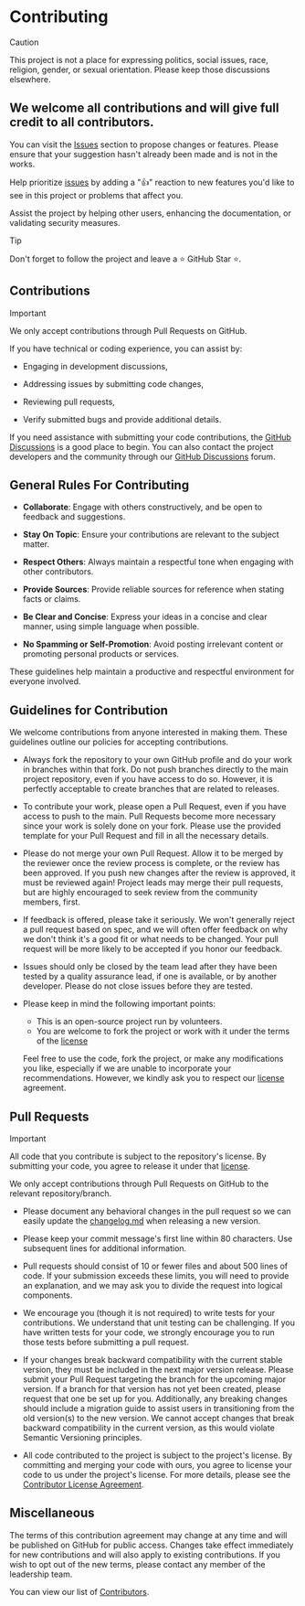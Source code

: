 # Contributing

> [!CAUTION]
>
> This project is not a place for expressing politics, social issues, race, religion, gender, or sexual orientation.
> Please keep those discussions elsewhere.

## We welcome all contributions and will give full credit to all contributors.

You can visit the [Issues](/../../issues) section to propose changes or features. Please ensure that your suggestion
hasn't already been made and is not in the works.

Help prioritize [issues](/../../issues) by adding a "👍" reaction to new features you'd like to see in this project or
problems that affect you.

Assist the project by helping other users, enhancing the documentation, or validating security measures.

> [!TIP]
>
> Don't forget to follow the project and leave a ⭐ GitHub Star ⭐.

## Contributions

> [!IMPORTANT]
>
> We only accept contributions through Pull Requests on GitHub.

If you have technical or coding experience, you can assist by:

- Engaging in development discussions,

- Addressing issues by submitting code changes,

- Reviewing pull requests,

- Verify submitted bugs and provide additional details.

If you need assistance with submitting your code contributions, the [GitHub Discussions](/../../discussions) is a good
place to begin. You can also contact the project developers and the community through our
[GitHub Discussions](/../../discussions) forum.

## General Rules For Contributing

- **Collaborate**: Engage with others constructively, and be open to feedback and suggestions.

- **Stay On Topic**: Ensure your contributions are relevant to the subject matter.

- **Respect Others**: Always maintain a respectful tone when engaging with other contributors.

- **Provide Sources**: Provide reliable sources for reference when stating facts or claims.

- **Be Clear and Concise**: Express your ideas in a concise and clear manner, using simple language when possible.

- **No Spamming or Self-Promotion**: Avoid posting irrelevant content or promoting personal products or services.

These guidelines help maintain a productive and respectful environment for everyone involved.

## Guidelines for Contribution

We welcome contributions from anyone interested in making them. These guidelines outline our policies for accepting
contributions.

- Always fork the repository to your own GitHub profile and do your work in branches within that fork. Do not push
  branches directly to the main project repository, even if you have access to do so. However, it is perfectly
  acceptable to create branches that are related to releases.

- To contribute your work, please open a Pull Request, even if you have access to push to the main. Pull Requests
  become more necessary since your work is solely done on your fork. Please use the provided template for your Pull
  Request and fill in all the necessary details.

- Please do not merge your own Pull Request. Allow it to be merged by the reviewer once the review process is complete,
  or the review has been approved. If you push new changes after the review is approved, it must be reviewed again!
  Project leads may merge their pull requests, but are highly encouraged to seek review from the community members,
  first.

- If feedback is offered, please take it seriously. We won't generally reject a pull request based on spec, and we will
  often offer feedback on why we don't think it's a good fit or what needs to be changed. Your pull request will be more
  likely to be accepted if you honor our feedback.

- Issues should only be closed by the team lead after they have been tested by a quality assurance lead, if one is
  available, or by another developer. Please do not close issues before they are tested.

- Please keep in mind the following important points:

  - This is an open-source project run by volunteers.
  - You are welcome to fork the project or work with it under the terms of the [license](/license.md)

  Feel free to use the code, fork the project, or make any modifications you like, especially if we are unable to
  incorporate your recommendations. However, we kindly ask you to respect our [license](/license.md) agreement.

## Pull Requests

> [!IMPORTANT]
>
> All code that you contribute is subject to the repository's license. By submitting your code, you agree to release it
> under that [license](/license.md).

We only accept contributions through Pull Requests on GitHub to the relevant repository/branch.

- Please document any behavioral changes in the pull request so we can easily update the [changelog.md](/changelog.md)
  when releasing a new version.

- Please keep your commit message's first line within 80 characters. Use subsequent lines for additional information.

- Pull requests should consist of 10 or fewer files and about 500 lines of code. If your submission exceeds these
  limits, you will need to provide an explanation, and we may ask you to divide the request into logical components.

- We encourage you (though it is not required) to write tests for your contributions. We understand that unit testing
  can be challenging. If you have written tests for your code, we strongly encourage you to run those tests before
  submitting a pull request.

- If your changes break backward compatibility with the current stable version, they must be included in the next major
  version release. Please submit your Pull Request targeting the branch for the upcoming major version. If a branch for
  that version has not yet been created, please request that one be set up for you. Additionally, any breaking changes
  should include a migration guide to assist users in transitioning from the old version(s) to the new version.
  We cannot accept changes that break backward compatibility in the current version, as this would violate Semantic
  Versioning principles.

- All code contributed to the project is subject to the project's license. By committing and merging your code with
  ours, you agree to license your code to us under the project's license. For more details, please see the
  [Contributor License Agreement](/contributor_license_agreement.md).

## Miscellaneous

The terms of this contribution agreement may change at any time and will be published on GitHub for public access.
Changes take effect immediately for new contributions and will also apply to existing contributions. If you wish to opt
out of the new terms, please contact any member of the leadership team.

You can view our list of [Contributors](/../../graphs/contributors).
